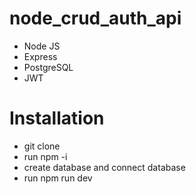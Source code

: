 # node_crud_auth_api
- Node JS
- Express
- PostgreSQL
- JWT

# Installation
- git clone
- run npm -i
- create database and connect database
- run npm run dev
